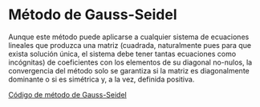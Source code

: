 # Método de Gauss-Seidel

Aunque este método puede aplicarse a cualquier sistema de ecuaciones lineales que produzca una matriz (cuadrada, naturalmente pues para que exista solución única, el sistema debe tener tantas ecuaciones como incógnitas) de coeficientes con los elementos de su diagonal no-nulos, la convergencia del método solo se garantiza si la matriz es diagonalmente dominante o si es simétrica y, a la vez, definida positiva.

[Código de método de Gauss-Seidel](https://github.com/Azazyro/Metodos-Numericos-/blob/master/Gauss-Seidel/Codigo%20de%20Metodo%20de%20Gauss-Seidel.py)
